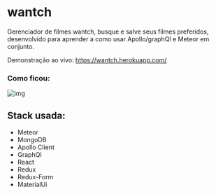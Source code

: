 # wantch 

Gerenciador de filmes wantch, busque e salve seus filmes preferidos,
desenvolvido para aprender a como usar Apollo/graphQl e Meteor
em conjunto.

Demonstração ao vivo: https://wantch.herokuapp.com/

### Como ficou:
![img](public/wantch.gif)

## Stack usada:
 - Meteor 
 - MongoDB
 - Apollo Client
 - GraphQl
 - React
 - Redux
 - Redux-Form
 - MaterialUi
 



  
